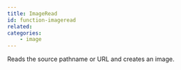 ```yaml
---
title: ImageRead
id: function-imageread
related:
categories:
    - image
---
```


Reads the source pathname or URL and creates an image.
